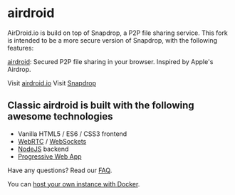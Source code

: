 # airdroid

AirDroid.io is build on top of Snapdrop, a P2P file sharing service. This fork is intended to be a more secure version of Snapdrop, with the following features:

[airdroid](https://airdroid.io): Secured P2P file sharing in your browser. Inspired by Apple's Airdrop.

Visit [airdroid.io](https://airdroid.io)
Visit [Snapdrop](https://snapdrop.net)

## Classic airdroid is built with the following awesome technologies

- Vanilla HTML5 / ES6 / CSS3 frontend
- [WebRTC](http://webrtc.org/) / [WebSockets](http://www.websocket.org/)
- [NodeJS](https://nodejs.org/en/) backend
- [Progressive Web App](https://wikipedia.org/wiki/Progressive_Web_App)

Have any questions? Read our [FAQ](/docs/faq.md).

You can [host your own instance with Docker](/docs/local-dev.md).
